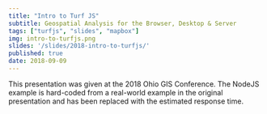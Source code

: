 ```yaml
---
title: "Intro to Turf JS"
subtitle: Geospatial Analysis for the Browser, Desktop & Server
tags: ["turfjs", "slides", "mapbox"]
img: intro-to-turfjs.png
slides: '/slides/2018-intro-to-turfjs/'
published: true
date: 2018-09-09
---
```

This presentation was given at the 2018 Ohio GIS Conference. The NodeJS example is hard-coded from a real-world example in the original presentation and has been replaced with the estimated response time.